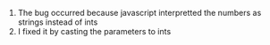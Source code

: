 1. The bug occurred because javascript interpretted the numbers as strings instead of ints
2. I fixed it by casting the parameters to ints
